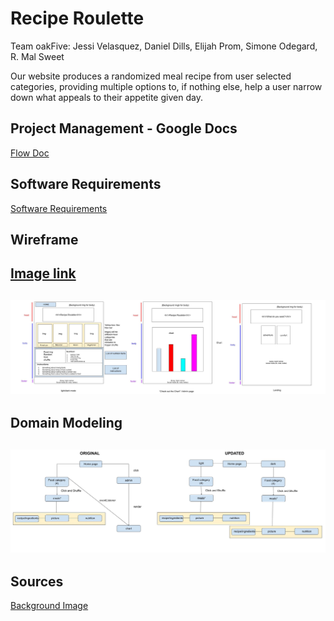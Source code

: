 # Recipe Roulette

Team oakFive: Jessi Velasquez, Daniel Dills, Elijah Prom, Simone Odegard, R. Mal Sweet

Our website produces a randomized meal recipe from user selected categories, providing multiple options to, if nothing else, help a user narrow down what appeals to their appetite given day.

## Project Management - Google Docs
[Flow Doc](https://drive.google.com/drive/u/0/folders/143-UD9MiFSvMKEYubOhiYTRwjHS9M33b)

## Software Requirements
[Software Requirements](Requirements.md)

## Wireframe

[Image link](https://docs.google.com/drawings/d/12drTVfVIRcxuTuYoieGvOaehgMqFvPL2m_9P0I8xZKA/edit)
---
![wireframe](img/RecipeRouletteWireframe.jpg)
---

## Domain Modeling
![domainmodel](img/domainModeling.jpg)
---

## Sources

[Background Image](https://www.amazon.com/Laminated-24x36-inches-Poster-Background/dp/B076ZX2LSJ)

